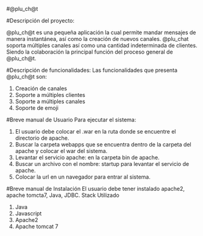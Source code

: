 #@plu_ch@t

#Descripción del proyecto:

@plu_ch@t es una pequeña aplicación la cual permite mandar mensajes de manera instantánea, así como la creación de nuevos canales. @plu_chat soporta múltiples  canales así como una cantidad indeterminada de clientes. Siendo la colaboración la principal función del proceso general de @plu_ch@t.

#Descripción de funcionalidades:
Las funcionalidades que presenta @plu_ch@t son:
1. Creación de canales
2. Soporte a múltiples clientes
3. Soporte a múltiples canales
4. Soporte de emoji

#Breve manual de Usuario
Para ejecutar el sistema:
1. El usuario debe colocar el .war en la ruta donde se encuentre el directorio de apache.
2. Buscar la carpeta webapps que se encuentra dentro de la carpeta del apache y colocar el war del sistema.
3. Levantar el servicio apache: en la carpeta bin de apache.
4. Buscar un archivo con el nombre: startup para levantar el servicio de apache.
5. Colocar la url en un navegador para entrar al sistema.

#Breve manual de Instalación
El usuario debe tener instalado apache2, apache tomcta7, Java, JDBC.
Stack Utilizado
1. Java
2. Javascript
3. Apache2
4. Apache tomcat 7
